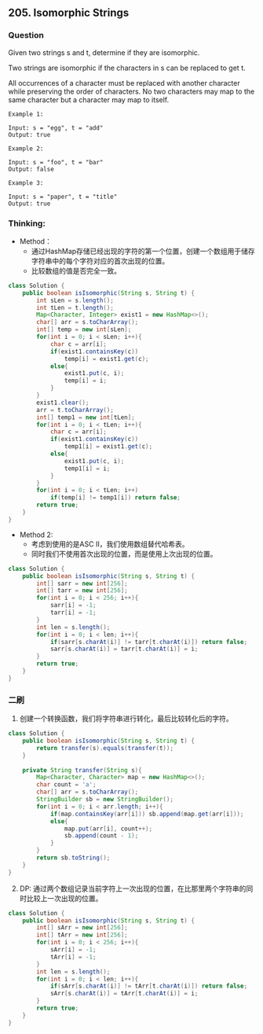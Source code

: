 ## 205. Isomorphic Strings

### Question
Given two strings s and t, determine if they are isomorphic.

Two strings are isomorphic if the characters in s can be replaced to get t.

All occurrences of a character must be replaced with another character while preserving the order of characters. No two characters may map to the same character but a character may map to itself.

```
Example 1:

Input: s = "egg", t = "add"
Output: true

Example 2:

Input: s = "foo", t = "bar"
Output: false

Example 3:

Input: s = "paper", t = "title"
Output: true
```

### Thinking:
* Method：
	* 通过HashMap存储已经出现的字符的第一个位置，创建一个数组用于储存字符串中的每个字符对应的首次出现的位置。
	* 比较数组的值是否完全一致。

```Java
class Solution {
    public boolean isIsomorphic(String s, String t) {
        int sLen = s.length();
        int tLen = t.length();
        Map<Character, Integer> exist1 = new HashMap<>();
        char[] arr = s.toCharArray();
        int[] temp = new int[sLen];
        for(int i = 0; i < sLen; i++){
            char c = arr[i];
            if(exist1.containsKey(c))
                temp[i] = exist1.get(c);
            else{
                exist1.put(c, i);
                temp[i] = i;
            }
        }
        exist1.clear();
        arr = t.toCharArray();
        int[] temp1 = new int[tLen];
        for(int i = 0; i < tLen; i++){
            char c = arr[i];
            if(exist1.containsKey(c))
                temp1[i] = exist1.get(c);
            else{
                exist1.put(c, i);
                temp1[i] = i;
            }
        }
        for(int i = 0; i < tLen; i++)
            if(temp[i] != temp1[i]) return false;
        return true;
    }
}
```

* Method 2:
	* 考虑到使用的是ASC II，我们使用数组替代哈希表。
	* 同时我们不使用首次出现的位置，而是使用上次出现的位置。

```Java
class Solution {
    public boolean isIsomorphic(String s, String t) {
        int[] sarr = new int[256];
        int[] tarr = new int[256];
        for(int i = 0; i < 256; i++){
            sarr[i] = -1;
            tarr[i] = -1;
        }
        int len = s.length();
        for(int i = 0; i < len; i++){
            if(sarr[s.charAt(i)] != tarr[t.charAt(i)]) return false;
            sarr[s.charAt(i)] = tarr[t.charAt(i)] = i;
        }
        return true;
    }
}
```

### 二刷
1. 创建一个转换函数，我们将字符串进行转化，最后比较转化后的字符。
```Java
class Solution {
    public boolean isIsomorphic(String s, String t) {
        return transfer(s).equals(transfer(t));
    }
    
    private String transfer(String s){
        Map<Character, Character> map = new HashMap<>();
        char count = 'a';
        char[] arr = s.toCharArray();
        StringBuilder sb = new StringBuilder();
        for(int i = 0; i < arr.length; i++){
            if(map.containsKey(arr[i])) sb.append(map.get(arr[i]));
            else{
                map.put(arr[i], count++);
                sb.append(count - 1);
            }
        }
        return sb.toString();
    }
}
```

2. DP: 通过两个数组记录当前字符上一次出现的位置，在比那里两个字符串的同时比较上一次出现的位置。
```Java
class Solution {
    public boolean isIsomorphic(String s, String t) {
        int[] sArr = new int[256];
        int[] tArr = new int[256];
        for(int i = 0; i < 256; i++){
            sArr[i] = -1;
            tArr[i] = -1;
        }
        int len = s.length();
        for(int i = 0; i < len; i++){
            if(sArr[s.charAt(i)] != tArr[t.charAt(i)]) return false;
            sArr[s.charAt(i)] = tArr[t.charAt(i)] = i;
        }
        return true;
    }
}
```